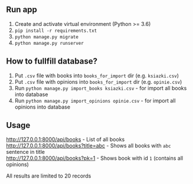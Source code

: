 ## Run app
1. Create and activate virtual environment (Python >= 3.6)
2. `pip install -r requirements.txt`
3. `python manage.py migrate`
4. `python manage.py runserver`

## How to fullfill database?
1. Put `.csv` file with books into `books_for_import` dir (e.g. `ksiazki.csv`)
2. Put `.csv` file with opinions into `books_for_import` dir (e.g. `opinie.csv`) 
3. Run `python manage.py import_books ksiazki.csv` - for import all books into database 
4. Run `python manage.py import_opinions opinie.csv` - for import all opinions into database 

## Usage
http://127.0.0.1:8000/api/books - List of all books \
http://127.0.0.1:8000/api/books?title=abc - Shows all books with `abc` sentence in title \
http://127.0.0.1:8000/api/books?pk=1 - Shows book with id `1` (contains all opinions) 

All results are limited to 20 records

